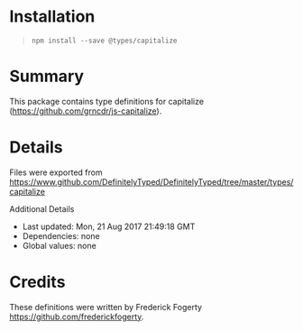 # Installation
> `npm install --save @types/capitalize`

# Summary
This package contains type definitions for capitalize (https://github.com/grncdr/js-capitalize).

# Details
Files were exported from https://www.github.com/DefinitelyTyped/DefinitelyTyped/tree/master/types/capitalize

Additional Details
 * Last updated: Mon, 21 Aug 2017 21:49:18 GMT
 * Dependencies: none
 * Global values: none

# Credits
These definitions were written by Frederick Fogerty <https://github.com/frederickfogerty>.
